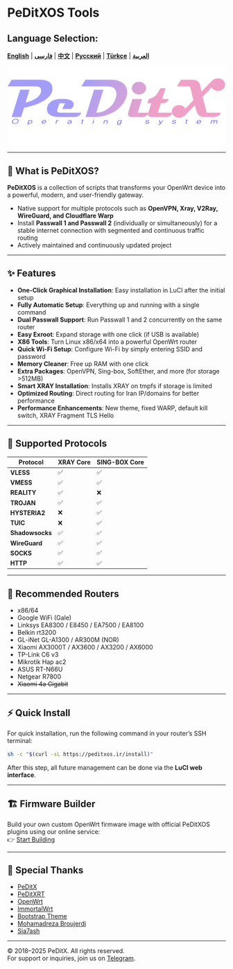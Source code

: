 # PeDitXOS Tools  

## Language Selection:

[**English**](README.md) | [**فارسی**](README_fa.md) | [**中文**](README_zh.md) | [**Русский**](README_ru.md) | [**Türkçe**](README_tr.md) | [**العربية**](README_ar.md)

![PeDitX Banner](https://raw.githubusercontent.com/peditx/luci-theme-peditx/refs/heads/main/luasrc/brand.png)  

---

## 🚀 What is PeDitXOS?  
**PeDitXOS** is a collection of scripts that transforms your OpenWrt device into a powerful, modern, and user-friendly gateway.  

- Native support for multiple protocols such as **OpenVPN, Xray, V2Ray, WireGuard, and Cloudflare Warp**  
- Install **Passwall 1 and Passwall 2** (individually or simultaneously) for a stable internet connection with segmented and continuous traffic routing  
- Actively maintained and continuously updated project  

---

## ✨ Features  
- **One-Click Graphical Installation**: Easy installation in LuCI after the initial setup  
- **Fully Automatic Setup**: Everything up and running with a single command  
- **Dual Passwall Support**: Run Passwall 1 and 2 concurrently on the same router  
- **Easy Exroot**: Expand storage with one click (if USB is available)  
- **X86 Tools**: Turn Linux x86/x64 into a powerful OpenWrt router  
- **Quick Wi-Fi Setup**: Configure Wi-Fi by simply entering SSID and password  
- **Memory Cleaner**: Free up RAM with one click  
- **Extra Packages**: OpenVPN, Sing-box, SoftEther, and more (for storage >512MB)  
- **Smart XRAY Installation**: Installs XRAY on tmpfs if storage is limited  
- **Optimized Routing**: Direct routing for Iran IP/domains for better performance  
- **Performance Enhancements**: New theme, fixed WARP, default kill switch, XRAY Fragment TLS Hello  

---

## 📡 Supported Protocols  

| Protocol       | XRAY Core | SING-BOX Core |
|----------------|-----------|---------------|
| **VLESS**      | ✅         | ✅             |
| **VMESS**      | ✅         | ✅             |
| **REALITY**    | ✅         | ❌             |
| **TROJAN**     | ✅         | ✅             |
| **HYSTERIA2**  | ❌         | ✅             |
| **TUIC**       | ❌         | ✅             |
| **Shadowsocks**| ✅         | ✅             |
| **WireGuard**  | ✅         | ✅             |
| **SOCKS**      | ✅         | ✅             |
| **HTTP**       | ✅         | ✅             |

---

## 📶 Recommended Routers  
- x86/64
- Google WiFi (Gale)  
- Linksys EA8300 / E8450 / EA7500 / EA8100  
- Belkin rt3200  
- GL-iNet GL-A1300 / AR300M (NOR)  
- Xiaomi AX3000T / AX3600 / AX3200 / AX6000  
- TP-Link C6 v3  
- Mikrotik Hap ac2  
- ASUS RT-N66U  
- Netgear R7800  
- ~~Xiaomi 4a Gigabit~~  

---

## ⚡ Quick Install  
For quick installation, run the following command in your router’s SSH terminal:  

```bash
sh -c "$(curl -sL https://peditxos.ir/install)"
```  

After this step, all future management can be done via the **LuCI web interface**.  

---

## 🏗️ Firmware Builder  
Build your own custom OpenWrt firmware image with official PeDitXOS plugins using our online service:  
👉 [Start Building](https://peditxos.ir)  

---

## 🙏 Special Thanks  

- [PeDitX](https://github.com/peditx)  
- [PeDitXRT](https://github.com/peditx/peditxrt)  
- [OpenWrt](https://github.com/openwrt)  
- [ImmortalWrt](https://github.com/immortalwrt)  
- [Bootstrap Theme](https://github.com/twbs/bootstrap)
- [Mohamadreza Broujerdi](https://t.me/MR13_B)
- [Sia7ash](https://github.com/Sia7ash)


---

© 2018–2025 PeDitX. All rights reserved.  
For support or inquiries, join us on [Telegram](https://t.me/peditx).  
